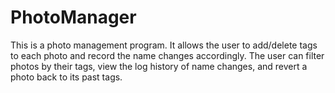 # PhotoManager
This is a photo management program. It allows the user to add/delete tags to each photo and record the name changes accordingly. The user can filter photos by their tags, view the log history of name changes, and revert a photo back to its past tags.
